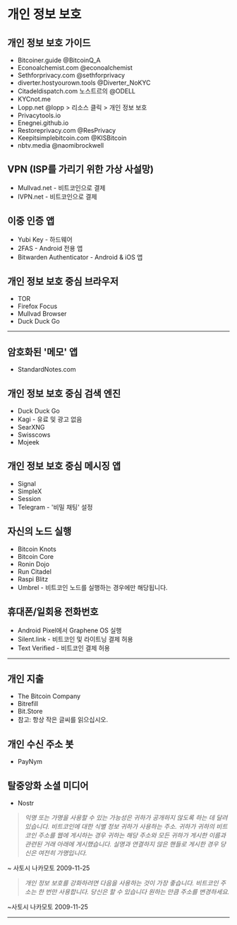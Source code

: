 # 개인 정보 보호
## 개인 정보 보호 가이드
* Bitcoiner.guide @BitcoinQ_A
* Econoalchemist.com @econoalchemist
* Sethforprivacy.com @sethforprivacy
* diverter.hostyourown.tools @Diverter_NoKYC
* Citadeldispatch.com 노스트르의 @ODELL
* KYCnot.me
* Lopp.net @lopp > 리소스 클릭 > 개인 정보 보호
* Privacytools.io
* Enegnei.github.io
* Restoreprivacy.com @ResPrivacy
* Keepitsimplebitcoin.com @KISBitcoin
* nbtv.media @naomibrockwell

## VPN (ISP를 가리기 위한 가상 사설망)
* Mullvad.net - 비트코인으로 결제
* IVPN.net - 비트코인으로 결제

## 이중 인증 앱
* Yubi Key - 하드웨어
* 2FAS - Android 전용 앱
* Bitwarden Authenticator - Android & iOS 앱

## 개인 정보 보호 중심 브라우저
* TOR
* Firefox Focus
* Mullvad Browser
* Duck Duck Go
---
## 암호화된 '메모' 앱
* StandardNotes.com
## 개인 정보 보호 중심 검색 엔진
* Duck Duck Go
* Kagi - 유료 및 광고 없음
* SearXNG
* Swisscows
* Mojeek

## 개인 정보 보호 중심 메시징 앱
* Signal
* SimpleX
* Session
* Telegram - '비밀 채팅' 설정
## 자신의 노드 실행
* Bitcoin Knots
* Bitcoin Core
* Ronin Dojo
* Run Citadel
* Raspi Blitz
* Umbrel - 비트코인 노드를 실행하는 경우에만 해당됩니다.
## 휴대폰/일회용 전화번호
* Android Pixel에서 Graphene OS 실행
* Silent.link - 비트코인 및 라이트닝 결제 허용
* Text Verified - 비트코인 결제 허용

---

## 개인 지출
* The Bitcoin Company
* Bitrefill
* Bit.Store
* 참고: 항상 작은 글씨를 읽으십시오.
## 개인 수신 주소 봇
* PayNym
## 탈중앙화 소셜 미디어
* Nostr

> *익명 또는 가명을 사용할 수 있는 가능성은
귀하가 공개하지 않도록 하는 데 달려 있습니다.
비트코인에 대한 식별 정보
귀하가 사용하는 주소. 귀하가 귀하의
비트코인 주소를 웹에 게시하는 경우 귀하는
해당 주소와 모든
귀하가 게시한 이름과 관련된 거래
아래에 게시했습니다.
실명과 연결하지 않은 핸들로 게시한 경우
당신은 여전히 가명입니다.*

~ 사토시 나카모토 2009-11-25

> *개인 정보 보호를 강화하려면 다음을 사용하는 것이 가장 좋습니다.
비트코인 주소는 한 번만 사용합니다. 당신은 할 수 있습니다
원하는 만큼 주소를 변경하세요.*

~사토시 나카모토 2009-11-25

---
